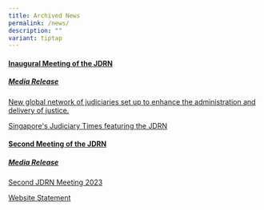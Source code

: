 ```yaml
---
title: Archived News
permalink: /news/
description: ""
variant: tiptap
---
```

<h4><a href="/inaugural-meeting-of-the-jdrn/permalink" rel="noopener noreferrer nofollow" target="_blank"><u>Inaugural Meeting of the JDRN</u></a></h4>
<h5><strong><u>Media Release</u></strong></h5>
<p><a href="/files/new global network of judiciaries set up to enhance the administration and delivery of justice.pdf" rel="noopener noreferrer nofollow" target="_blank">New global network of judiciaries set up to enhance the administration and delivery of justice.</a>
</p>
<p><a href="/files/judiciary times-compressed.pdf" rel="noopener noreferrer nofollow" target="_blank">Singapore's Judiciary Times featuring the JDRN</a>
</p>
<p></p>
<h4><a href="https://cms.isomer.gov.sg/past-meeting/permalink/" rel="noopener nofollow" target="_blank">Second Meeting of the JDRN</a></h4>
<h5><strong><u>Media Release</u></strong></h5>
<p><a href="/files/Media_Release__Second_JDRN_Meeting_2023.pdf" rel="noopener nofollow" target="_blank">Second JDRN Meeting 2023</a>
</p>
<p><a href="/files/JDRN_WEBSITE_STATEMEN1.pdf" rel="noopener nofollow" target="_blank">Website Statement</a>
</p>
<p></p>
<p></p>